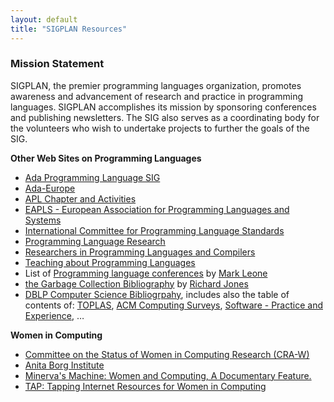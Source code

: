 ```yaml
---
layout: default
title: "SIGPLAN Resources"
---
```


### Mission Statement

SIGPLAN, the premier programming languages organization, promotes awareness and advancement of research and practice in programming languages. SIGPLAN accomplishes its mission by sponsoring conferences and publishing newsletters. The SIG also serves as a coordinating body for the volunteers who wish to undertake projects to further the goals of the SIG.

**Other Web Sites on Programming Languages**

-   [Ada Programming Language SIG](http://www.acm.org/sigada)
-   [Ada-Europe](http://www.ada-europe.org)
-   [APL Chapter and Activities](http://www.acm.org/sigapl/)
-   [EAPLS - European Association for Programming Languages and Systems](http://danae.uni-muenster.de/eapls/)
-   [International Committee for Programming Language Standards](http://anubis.dkuug.dk/JTC1/SC22/)
-   [Programming Language Research](http://www.cs.cmu.edu/afs/cs.cmu.edu/user/mleone/web/language-research.html)
-   [Researchers in Programming Languages and Compilers](http://www.cs.cmu.edu/afs/cs.cmu.edu/user/mleone/web/language-people.html)
-   [Teaching about Programming Languages](http://www.cs.iastate.edu/~leavens/teaching-prog-lang/home.html)
-   List of
    [Programming language conferences](http://www.cs.cmu.edu/afs/cs.cmu.edu/user/mleone/web/language/conferences.html)
    by
    [Mark Leone](http://www.cs.cmu.edu/afs/cs.cmu.edu/user/mleone/web/mleone-home.html)
-   [the Garbage Collection Bibliography](http://www.cs.kent.ac.uk/people/staff/rej/gcbib/gcbib.html)
    by [Richard Jones](http://www.cs.kent.ac.uk/people/staff/rej/)
-   [DBLP Computer Science Bibliogrpahy](http://dblp.uni-trier.de/db/index.html), includes also the table of contents of:
    [TOPLAS](http://dblp.uni-trier.de/db/journals/toplas/index.html), [ACM Computing Surveys](http://dblp.uni-trier.de/db/journals/csur/index.html),
    [Software - Practice and Experience](http://dblp.uni-trier.de/db/journals/spe/index.html), &#8230;

**Women in Computing**

-   [Committee on the Status of Women in Computing Research (CRA-W)](http://cra.org/cra-w)
-   [Anita Borg Institute](http://www.anitaborg.org/)
-   [Minerva's Machine: Women and Computing, A Documentary Feature.](http://xrds.acm.org/article.cfm?aid=332187)
-   [TAP: Tapping Internet Resources for Women in Computing](http://tap.mills.edu/)
